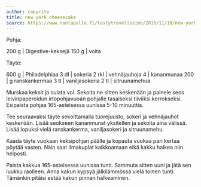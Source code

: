 ```yaml
---
author: copyrite
title: new york cheesecake
source: https://www.rantapallo.fi/tastytravelissimo/2016/11/10/new-york-cheesecake/
---
```


Pohja:

200 g | Digestive-keksejä
150 g | voita

Täyte:

600 g | Philadelphiaa
3 dl | sokeria
2 rkl | vehnäjauhoja
4 | kananmunaa
200 | g ranskankermaa
3 tl | vaniljasokeria
2 tl | sitruunamehua

Murskaa keksit ja sulata voi. Sekoita ne sitten keskenään ja painele seos leivinpaperoidun irtopohjavuoan pohjalle tasaiseksi tiiviiksi kerrokseksi. Esipaista pohjaa 165-asteisessa uunissa 5-10 minuuttia.

Tee seuraavaksi täyte sekoittamalla tuorejuusto, sokeri ja vehnäjauhot keskenään. Lisää seokseen kananmunat yksitellen ja sekoita aina välissä. Lisää lopuksi vielä ranskankerma, vaniljasokeri ja sitruunamehu.

Kaada täyte vuokaan keksipohjan päälle ja kopauta vuokaa pari kertaa pöytää vasten. Näin saat ilmakuplat kaikkoamaan eikä kakku halkea niin helposti.

Paista kakkua 165-asteisessa uunissa tunti. Sammuta sitten uuni ja jätä sen luukku raolleen. Anna kakun kypsyä jälkilämmössä vielä toinen tunti. Tämänkin pitäisi estää kakun pinnan halkeaminen.
